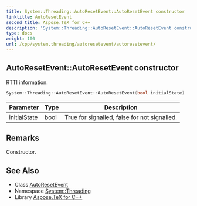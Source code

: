 ```yaml
---
title: System::Threading::AutoResetEvent::AutoResetEvent constructor
linktitle: AutoResetEvent
second_title: Aspose.TeX for C++
description: 'System::Threading::AutoResetEvent::AutoResetEvent constructor. RTTI information in C++.'
type: docs
weight: 100
url: /cpp/system.threading/autoresetevent/autoresetevent/
---
```

## AutoResetEvent::AutoResetEvent constructor


RTTI information.

```cpp
System::Threading::AutoResetEvent::AutoResetEvent(bool initialState)
```


| Parameter | Type | Description |
| --- | --- | --- |
| initialState | bool | True for signalled, false for not signalled. |
## Remarks


Constructor. 
## See Also

* Class [AutoResetEvent](../)
* Namespace [System::Threading](../../)
* Library [Aspose.TeX for C++](../../../)
